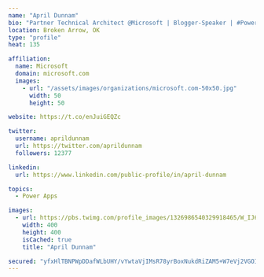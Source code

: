 ```yaml
---
name: "April Dunnam"
bio: "Partner Technical Architect @Microsoft | Blogger-Speaker | #PowerApps, #PowerAutomate, #Office365, #SharePoint | #WIT | #Karaoke Queen"
location: Broken Arrow, OK
type: "profile"
heat: 135

affiliation:
  name: Microsoft
  domain: microsoft.com
  images:
    - url: "/assets/images/organizations/microsoft.com-50x50.jpg"
      width: 50
      height: 50

website: https://t.co/enJuiGEQZc

twitter:
  username: aprildunnam
  url: https://twitter.com/aprildunnam
  followers: 12377

linkedin:
  url: https://www.linkedin.com/public-profile/in/april-dunnam

topics:
  - Power Apps

images:
  - url: https://pbs.twimg.com/profile_images/1326986540329918465/W_IJ6Ih2_400x400.jpg
    width: 400
    height: 400
    isCached: true
    title: "April Dunnam"

secured: "yfxHlTBNPWpDDafWLbUHY/vYwtaVjIMsR78yrBoxNukdRiZAM5+W7eVj2VGOI5xwgRqUxgvs2ECdDFHuHe1sFgFpqTbEHQS+2sxH8KLq2D8aWoYmumFPq4mOt/XEfE8TQylfdASSrFAVnd7+cDC56WuWJky3IpUEq91GBG7ZcYYK6VHrhwOVSwMAaFyYX02C2XQ31lIAPiXLYK5KWDLKN0GCDdgWF4VYn+YVGzZhNynHrI3Uu3cffsc7fHaSIZATHbopNR/dxl+3haP6EMxYgldeoQZZd9e37OHXottAVxhncww3sxcSCkI+dypZh82pHhIkeW9jLpXpLGczsmHRFaCBvoYY4GZN3Qnvq3cH14KsAk73AVNcYDtfG6IFYzTwFIcA9id2XloTx2PwoBXvdvdzwSPcTYEKi68/4znUEKo=;xr0Eyuh9jlO942S9D2Rtgg=="
---
```



